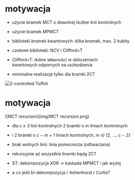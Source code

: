 # motywacja

* użycie bramek MCT o dowolnej liczbie linii kontrolnych
<!-- .element: class="fragment" -->
* użycie bramek MPMCT
<!-- .element: class="fragment" -->
* biblioteki bramek kwantowych: kilka bramek, max. 2 kubity
<!-- .element: class="fragment" -->
* czołowe biblioteki: NCV i Clifford+T
<!-- .element: class="fragment" -->
* Clifford+T: dobre własności w obliczeniach<br />kwantowych odpornych na uszkodzenia
<!-- .element: class="fragment" -->
* minimalne realizacje tylko dla bramki 2CT
<!-- .element: class="fragment" -->

![2-controlled Toffoli](img/2CT.png)
<!-- .element: class="fragment screenshot" -->


# motywacja

![MCT recursion](img/MCT recursion.png)
<!-- .element: class="screenshot" -->

* dla _c ≥ 3_ linii kontrolnych 2 bramki o _m_ liniach kontrolnych
<!-- .element: class="fragment" -->

* i 2 bramki o _c − m + 1_ liniach kontrolnych, _m ∈ {2, …, c − 2}_
<!-- .element: class="fragment" -->

* brak wolnych linii: linia pomocnicza (odtwarzana)
<!-- .element: class="fragment" -->

* rekursyjnie aż wszystkie bramki będą 2CT
<!-- .element: class="fragment" -->

* ST: dekompozycja XOR → kaskada MPMCT i jak wyżej
<!-- .element: class="fragment" -->

* a co jeśli bi-dekompozycja / Ashenhurst / Curtis?
<!-- .element: class="fragment" -->
